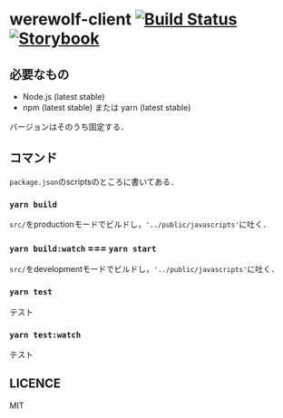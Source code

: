# werewolf-client [![Build Status](https://travis-ci.org/YNUWAIWAI/werewolf-client.svg?branch=master)](https://travis-ci.org/YNUWAIWAI/werewolf-client)[![Storybook](https://cdn.jsdelivr.net/gh/storybooks/brand@master/badge/badge-storybook.svg)](https://ynuwaiwai.github.io/werewolf-client)

## 必要なもの

- Node.js (latest stable)
- npm (latest stable) または yarn (latest stable)

バージョンはそのうち固定する．

## コマンド

`package.json`のscriptsのところに書いてある．

### `yarn build`

`src/`をproductionモードでビルドし，`'../public/javascripts'`に吐く．

### `yarn build:watch` === `yarn start`

`src/`をdevelopmentモードでビルドし，`'../public/javascripts'`に吐く．

### `yarn test`

テスト

### `yarn test:watch`

テスト

## LICENCE

MIT
